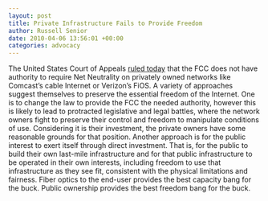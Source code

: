 ```yaml
---
layout: post
title: Private Infrastructure Fails to Provide Freedom
author: Russell Senior
date: 2010-04-06 13:56:01 +00:00
categories: advocacy
---
```

The United States Court of Appeals [ruled today](http://www.nytimes.com/2010/04/07/technology/07net.html) that the FCC does not have authority to require Net Neutrality on privately owned networks like Comcast’s cable Internet or Verizon’s FiOS. A variety of approaches suggest themselves to preserve the essential freedom of the Internet. One is to change the law to provide the FCC the needed authority, however this is likely to lead to protracted legislative and legal battles, where the network owners fight to preserve their control and freedom to manipulate conditions of use. Considering it is their investment, the private owners have some reasonable grounds for that position. Another approach is for the public interest to exert itself through direct investment. That is, for the public to build their own last-mile infrastructure and for that public infrastructure to be operated in their own interests, including freedom to use that infrastructure as they see fit, consistent with the physical limitations and fairness. Fiber optics to the end-user provides the best capacity bang for the buck. Public ownership provides the best freedom bang for the buck.
